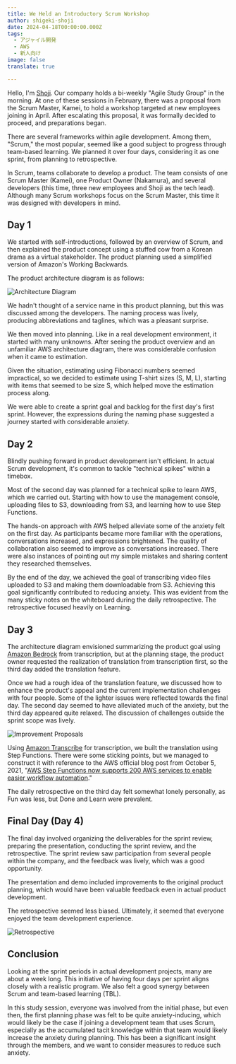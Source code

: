```yaml
---
title: We Held an Introductory Scrum Workshop
author: shigeki-shoji
date: 2024-04-18T00:00:00.000Z
tags:
  - アジャイル開発
  - AWS
  - 新人向け
image: false
translate: true

---
```





Hello, I'm [Shoji](https://github.com/edward-mamezou). Our company holds a bi-weekly "Agile Study Group" in the morning. At one of these sessions in February, there was a proposal from the Scrum Master, Kamei, to hold a workshop targeted at new employees joining in April. After escalating this proposal, it was formally decided to proceed, and preparations began.

There are several frameworks within agile development. Among them, "Scrum," the most popular, seemed like a good subject to progress through team-based learning. We planned it over four days, considering it as one sprint, from planning to retrospective.

In Scrum, teams collaborate to develop a product. The team consists of one Scrum Master (Kamei), one Product Owner (Nakamura), and several developers (this time, three new employees and Shoji as the tech lead). Although many Scrum workshops focus on the Scrum Master, this time it was designed with developers in mind.

## Day 1

We started with self-introductions, followed by an overview of Scrum, and then explained the product concept using a stuffed cow from a Korean drama as a virtual stakeholder. The product planning used a simplified version of Amazon's Working Backwards.

The product architecture diagram is as follows:

![Architecture Diagram](/img/blogs/2024/introduction-to-scrum/architecture.png)

We hadn't thought of a service name in this product planning, but this was discussed among the developers. The naming process was lively, producing abbreviations and taglines, which was a pleasant surprise.

We then moved into planning. Like in a real development environment, it started with many unknowns. After seeing the product overview and an unfamiliar AWS architecture diagram, there was considerable confusion when it came to estimation.

Given the situation, estimating using Fibonacci numbers seemed impractical, so we decided to estimate using T-shirt sizes (S, M, L), starting with items that seemed to be size S, which helped move the estimation process along.

We were able to create a sprint goal and backlog for the first day's first sprint. However, the expressions during the naming phase suggested a journey started with considerable anxiety.

## Day 2

Blindly pushing forward in product development isn't efficient. In actual Scrum development, it's common to tackle "technical spikes" within a timebox.

Most of the second day was planned for a technical spike to learn AWS, which we carried out. Starting with how to use the management console, uploading files to S3, downloading from S3, and learning how to use Step Functions.

The hands-on approach with AWS helped alleviate some of the anxiety felt on the first day. As participants became more familiar with the operations, conversations increased, and expressions brightened. The quality of collaboration also seemed to improve as conversations increased. There were also instances of pointing out my simple mistakes and sharing content they researched themselves.

By the end of the day, we achieved the goal of transcribing video files uploaded to S3 and making them downloadable from S3. Achieving this goal significantly contributed to reducing anxiety. This was evident from the many sticky notes on the whiteboard during the daily retrospective. The retrospective focused heavily on Learning.

## Day 3

The architecture diagram envisioned summarizing the product goal using [Amazon Bedrock](https://aws.amazon.com/jp/bedrock/) from transcription, but at the planning stage, the product owner requested the realization of translation from transcription first, so the third day added the translation feature.

Once we had a rough idea of the translation feature, we discussed how to enhance the product's appeal and the current implementation challenges with four people. Some of the lighter issues were reflected towards the final day. The second day seemed to have alleviated much of the anxiety, but the third day appeared quite relaxed. The discussion of challenges outside the sprint scope was lively.

![Improvement Proposals](/img/blogs/2024/introduction-to-scrum/issues.jpg)

Using [Amazon Transcribe](https://aws.amazon.com/jp/transcribe/) for transcription, we built the translation using Step Functions. There were some sticking points, but we managed to construct it with reference to the AWS official blog post from October 5, 2021, "[AWS Step Functions now supports 200 AWS services to enable easier workflow automation](https://aws.amazon.com/jp/blogs/news/now-aws-step-functions-supports-200-aws-services-to-enable-easier-workflow-automation/)."

The daily retrospective on the third day felt somewhat lonely personally, as Fun was less, but Done and Learn were prevalent.

## Final Day (Day 4)

The final day involved organizing the deliverables for the sprint review, preparing the presentation, conducting the sprint review, and the retrospective. The sprint review saw participation from several people within the company, and the feedback was lively, which was a good opportunity.

The presentation and demo included improvements to the original product planning, which would have been valuable feedback even in actual product development.

The retrospective seemed less biased. Ultimately, it seemed that everyone enjoyed the team development experience.

![Retrospective](/img/blogs/2024/introduction-to-scrum/retro.jpg)

## Conclusion

Looking at the sprint periods in actual development projects, many are about a week long. This initiative of having four days per sprint aligns closely with a realistic program. We also felt a good synergy between Scrum and team-based learning (TBL).

In this study session, everyone was involved from the initial phase, but even then, the first planning phase was felt to be quite anxiety-inducing, which would likely be the case if joining a development team that uses Scrum, especially as the accumulated tacit knowledge within that team would likely increase the anxiety during planning. This has been a significant insight through the members, and we want to consider measures to reduce such anxiety.
